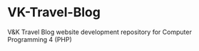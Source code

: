 # VK-Travel-Blog
V&amp;K Travel Blog website development repository for Computer Programming 4 (PHP)
